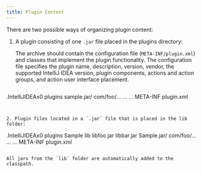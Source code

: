 ```yaml
---
title: Plugin Content
---
```


There are two possible ways of organizing plugin content:

1. A plugin consisting of one `.jar` file placed in the plugins directory:

   The archive should contain the configuration file (`META-INF/plugin.xml`) and classes that implement the plugin functionality. The configuration file specifies the plugin name, description, version, vendor, the supported IntelliJ IDEA version, plugin components, actions and action groups, and action user interface placement.

   ```
.IntelliJIDEAx0
    plugins
        sample.jar/
            com/foo/...
            ...
            ...
            META-INF
                plugin.xml
   ```
   

2. Plugin files located in a `.jar` file that is placed in the lib folder:

   ```
.IntelliJIDEAx0
    plugins
        Sample
            lib
                libfoo.jar
                libbar.jar
                Sample.jar/
                    com/foo/...
                    ...
					...
					META-INF
						plugin.xml
   ```

   All jars from the `lib` folder are automatically added to the classpath.
